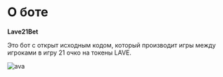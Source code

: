 # О боте

**Lave21Bet**

Это бот с открыт исходным кодом, который производит игры между игроками в игру 21 очко на токены LAVE.

![ava](https://user-images.githubusercontent.com/57581726/212964798-5b101ee8-bad3-404e-94f9-c98a14576066.png)
